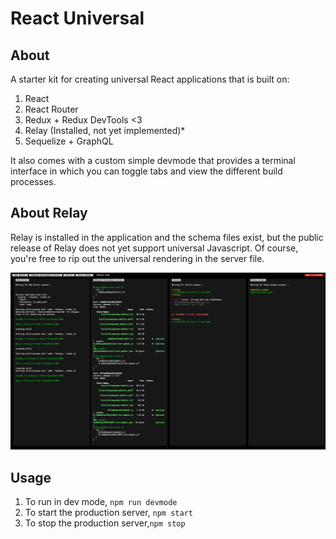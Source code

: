 # React Universal

## About

A starter kit for creating universal React applications that is built on:

1. React
2. React Router
3. Redux + Redux DevTools <3
4. Relay (Installed, not yet implemented)*
5. Sequelize + GraphQL

It also comes with a custom simple devmode that provides a terminal interface in which you can toggle tabs and view the different build processes.

## About Relay
Relay is installed in the application and the schema files exist, but the public release of Relay does not yet support universal Javascript. Of course, you're free to rip out the universal rendering in the server file.

![Terminal Shot](./docs/assets/term.png)

## Usage

1. To run in dev mode, `npm run devmode`
2. To start the production server, `npm start`
3. To stop the production server,`npm stop`
